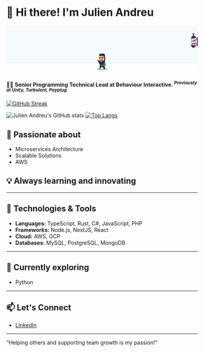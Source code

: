 <link rel="stylesheet" type="text/css" href="./assets/style.css" />

# 👋 Hi there! I'm Julien Andreu

![Julien Andreu](./assets/header.gif)

👨‍💻 **Senior Programming Technical Lead at Behaviour Interactive. <sup>_Previously at Unity, Turbulent, Payplug_</sup>**

<div class="white-bg">

[![GitHub Streak](https://github-readme-streak-stats.herokuapp.com?user=julienandreu&theme=vue&hide_border=true&border_radius=0&mode=weekly&card_width=1012)](https://git.io/streak-stats)

![Julien Andreu's GitHub stats](https://github-readme-stats.vercel.app/api?username=julienandreu&rank_icon=github&hide_border=true&show_icons=true&border_radius=0&theme=vue)
[![Top Langs](https://github-readme-stats.vercel.app/api/top-langs/?username=julienandreu&layout=compact&hide_border=true&border_radius=0&theme=vue)](https://github.com/julienandreu/)

</div>

## 🌟 Passionate about

- Microservices Architecture
- Scalable Solutions
- AWS

## 💡 Always learning and innovating

---

## 🔧 Technologies & Tools

- **Languages:** TypeScript, Rust, C#, JavaScript, PHP
- **Frameworks:** Node.js, NextJS, React
- **Cloud:** AWS, GCP
- **Databases:** MySQL, PostgreSQL, MongoDB

---

## 🌱 Currently exploring

- Python

---

## 📫 Let's Connect

- [LinkedIn](https://www.linkedin.com/in/julien-andreu/)

---

“Helping others and supporting team growth is my passion!”

